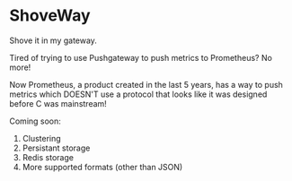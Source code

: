 # ShoveWay

Shove it in my gateway.

Tired of trying to use Pushgateway to push metrics to Prometheus? No more!

Now Prometheus, a product created in the last 5 years, has a way to push metrics which DOESN'T use a protocol that looks like it was designed before C was mainstream!

Coming soon:
1) Clustering
2) Persistant storage
3) Redis storage
4) More supported formats (other than JSON)
